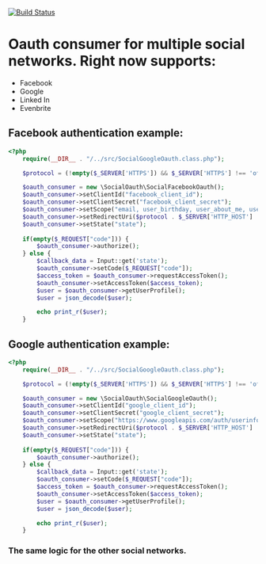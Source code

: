 [![Build Status](https://travis-ci.org/stavros-zavrakas/social-oauth.svg?branch=master)](https://travis-ci.org/stavros-zavrakas/social-oauth)

# Oauth consumer for multiple social networks. Right now supports:
- Facebook
- Google
- Linked In
- Evenbrite

## Facebook authentication example:

```php
<?php
    require(__DIR__ . "/../src/SocialGoogleOauth.class.php");

    $protocol = (!empty($_SERVER['HTTPS']) && $_SERVER['HTTPS'] !== 'off' || $_SERVER['SERVER_PORT'] == 443) ? "https://" : "http://";

    $oauth_consumer = new \SocialOauth\SocialFacebookOauth();
    $oauth_consumer->setClientId("facebook_client_id");
    $oauth_consumer->setClientSecret("facebook_client_secret");
    $oauth_consumer->setScope("email, user_birthday, user_about_me, user_likes");
    $oauth_consumer->setRedirectUri($protocol . $_SERVER['HTTP_HOST'] . '/facebook.example.php');
    $oauth_consumer->setState("state");
    
    if(empty($_REQUEST["code"])) {
        $oauth_consumer->authorize();
    } else {
        $callback_data = Input::get('state');
        $oauth_consumer->setCode($_REQUEST["code"]);
        $access_token = $oauth_consumer->requestAccessToken();
        $oauth_consumer->setAccessToken($access_token);
        $user = $oauth_consumer->getUserProfile();
        $user = json_decode($user);

        echo print_r($user);
    }
```

## Google authentication example:

```php
<?php
    require(__DIR__ . "/../src/SocialGoogleOauth.class.php");

    $protocol = (!empty($_SERVER['HTTPS']) && $_SERVER['HTTPS'] !== 'off' || $_SERVER['SERVER_PORT'] == 443) ? "https://" : "http://";

    $oauth_consumer = new \SocialOauth\SocialGoogleOauth();
    $oauth_consumer->setClientId("google_client_id");
    $oauth_consumer->setClientSecret("google_client_secret");
    $oauth_consumer->setScope("https://www.googleapis.com/auth/userinfo.email https://www.googleapis.com/auth/userinfo.profile");
    $oauth_consumer->setRedirectUri($protocol . $_SERVER['HTTP_HOST'] . '/google.example.php');
    $oauth_consumer->setState("state");
    
    if(empty($_REQUEST["code"])) {
        $oauth_consumer->authorize();
    } else {
        $callback_data = Input::get('state');
        $oauth_consumer->setCode($_REQUEST["code"]);
        $access_token = $oauth_consumer->requestAccessToken();
        $oauth_consumer->setAccessToken($access_token);
        $user = $oauth_consumer->getUserProfile();
        $user = json_decode($user);

        echo print_r($user);
    }
```

### The same logic for the other social networks.